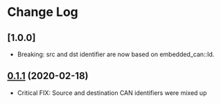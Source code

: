# Change Log
## [1.0.0]
- Breaking: src and dst identifier are now based on embedded_can::Id.
## [0.1.1](https://github.com/marcelbuesing/socketcan-isotp/tree/1.0.1) (2020-02-18)
- Critical FIX: Source and destination CAN identifiers were mixed up
